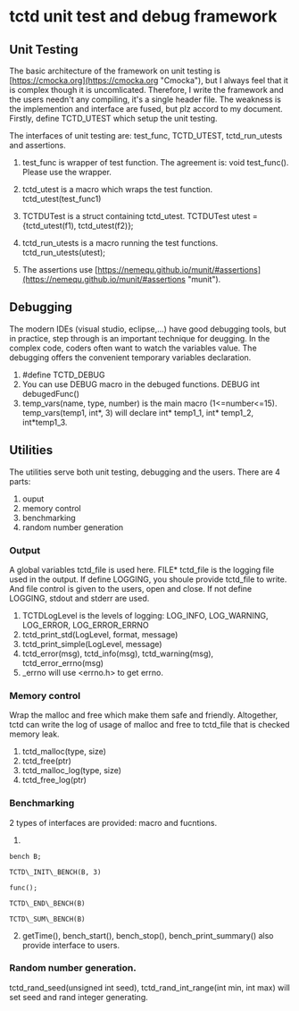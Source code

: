 # tctd unit test and debug framework

## Unit Testing
The basic architecture of the framework on unit testing is [https://cmocka.org](https://cmocka.org "Cmocka"), but I always feel that it is complex though it is uncomlicated. Therefore, I write the framework and the users needn't any compiling, it's a single header file. The weakness is the implemention and interface are fused, but plz accord to my document. Firstly, define TCTD\_UTEST which setup the unit testing.

The interfaces of unit testing are: test\_func, TCTD\_UTEST, tctd\_run\_utests and assertions.

1. test\_func is wrapper of test function. The agreement is: void test\_func(). Please use the wrapper.

2. tctd\_utest is a macro which wraps the test function. tctd\_utest(test_func1)

3. TCTDUTest is a struct containing tctd_utest. TCTDUTest utest = {tctd_utest(f1), tctd_utest(f2)};

4. tctd\_run\_utests is a macro running the test functions. tctd\_run\_utests(utest);

5. The assertions use [https://nemequ.github.io/munit/#assertions](https://nemequ.github.io/munit/#assertions "munit").


## Debugging
The modern IDEs (visual studio, eclipse,...) have good debugging tools, but in practice, step through is an important technique for deugging. In the complex code, coders often want to watch the variables value. The debugging offers the convenient temporary variables declaration.

1. #define TCTD_DEBUG
2. You can use DEBUG macro in the debuged functions. DEBUG int debugedFunc()
3. temp_vars(name, type, number) is the main macro (1<=number<=15). temp_vars(temp1, int*, 3) will declare int* temp1_1, int* temp1_2, int*temp1_3.

## Utilities
The utilities serve both unit testing, debugging and the users. There are 4 parts:

1. ouput
2. memory control
3. benchmarking
4. random number generation

### Output
A global variables tctd_file is used here. FILE* tctd_file is the logging file used in the output. If define LOGGING, you shoule provide tctd_file to write. And file control is given to the users, open and close. If not define LOGGING, stdout and stderr are used.

1. TCTDLogLevel is the levels of logging: LOG_INFO, LOG_WARNING, LOG_ERROR, LOG_ERROR_ERRNO
2. tctd_print_std(LogLevel, format, message)
3. tctd_print_simple(LogLevel,  message)
4. tctd_error(msg), tctd_info(msg), tctd_warning(msg), tctd_error_errno(msg)
5. _errno will use <errno.h> to get errno.

### Memory control
Wrap the malloc and free which make them safe and friendly. Altogether, tctd can write the log of usage of malloc and free to tctd_file that is checked memory leak.

1.  tctd_malloc(type, size)
2.  tctd_free(ptr)
3.  tctd_malloc_log(type, size)
4.  tctd_free_log(ptr)

### Benchmarking
2 types of interfaces are provided: macro and fucntions.

1. 

	bench B;

	TCTD\_INIT\_BENCH(B, 3)

	func();

	TCTD\_END\_BENCH(B)

	TCTD\_SUM\_BENCH(B)

2. getTime(), bench_start(), bench_stop(), bench_print_summary() also provide interface to users.


### Random number generation.
tctd\_rand\_seed(unsigned int seed), tctd_rand_int_range(int min, int max) will set seed and rand integer generating.
